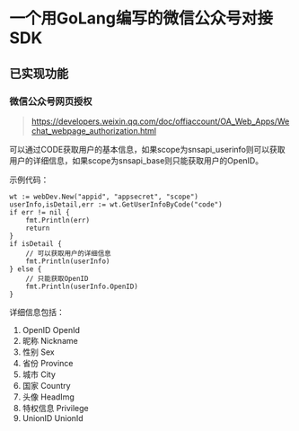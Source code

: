 # 一个用GoLang编写的微信公众号对接SDK

## 已实现功能

### 微信公众号网页授权

> https://developers.weixin.qq.com/doc/offiaccount/OA_Web_Apps/Wechat_webpage_authorization.html

可以通过CODE获取用户的基本信息，如果scope为snsapi_userinfo则可以获取用户的详细信息，如果scope为snsapi_base则只能获取用户的OpenID。

示例代码：

```GoLang
wt := webDev.New("appid", "appsecret", "scope")
userInfo,isDetail,err := wt.GetUserInfoByCode("code")
if err != nil {
    fmt.Println(err)
    return
}
if isDetail {
	// 可以获取用户的详细信息
    fmt.Println(userInfo)
} else {
	// 只能获取OpenID
    fmt.Println(userInfo.OpenID)
}
```

详细信息包括：

1. OpenID  OpenId
2. 昵称  Nickname
3. 性别  Sex
4. 省份  Province
5. 城市  City
6. 国家  Country
7. 头像  HeadImg
8. 特权信息  Privilege
9. UnionID  UnionId
